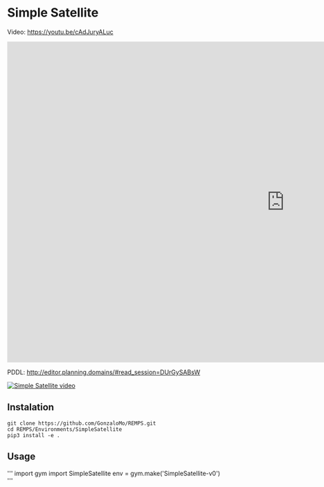 # Simple Satellite

Video: https://youtu.be/cAdJuryALuc
<iframe width="1280" height="742" src="https://www.youtube.com/embed/cAdJuryALuc" title="YouTube video player" frameborder="0" allow="accelerometer; autoplay; clipboard-write; encrypted-media; gyroscope; picture-in-picture" allowfullscreen></iframe>



PDDL: http://editor.planning.domains/#read_session=DUrGySABsW

[![Simple Satellite video](http://img.youtube.com/vi/cAdJuryALuc/0.jpg)](http://www.youtube.com/watch?v=cAdJuryALuc)


## Instalation 
```
git clone https://github.com/GonzaloMo/REMPS.git 
cd REMPS/Environments/SimpleSatellite
pip3 install -e .
```
## Usage
'''
import gym
import SimpleSatellite
env = gym.make('SimpleSatellite-v0')
'''